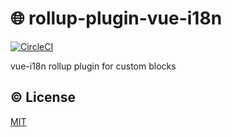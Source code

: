 # :globe_with_meridians: rollup-plugin-vue-i18n

[![CircleCI](https://circleci.com/gh/intlify/rollup-plugin-vue-i18n.svg?style=svg)](https://circleci.com/gh/intlify/rollup-plugin-vue-i18n)

vue-i18n rollup plugin for custom blocks

## :copyright: License

[MIT](http://opensource.org/licenses/MIT)

